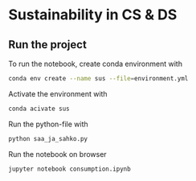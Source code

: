 # Sustainability in CS & DS

## Run the project

To run the notebook, create conda environment with

```sh
conda env create --name sus --file=environment.yml
```

Activate the environment with

```sh
conda acivate sus
```

Run the python-file with

```sh
python saa_ja_sahko.py
```

Run the notebook on browser

```sh
jupyter notebook consumption.ipynb
```
